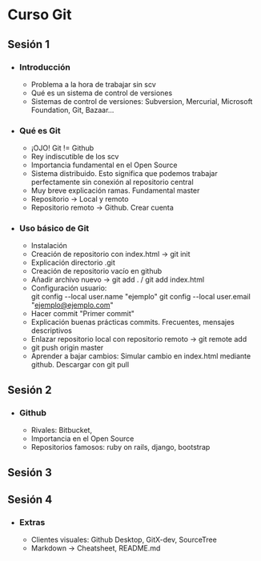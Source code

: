 # Curso Git

## Sesión 1
* ### Introducción
    * Problema a la hora de trabajar sin scv
    * Qué es un sistema de control de versiones
    * Sistemas de control de versiones: Subversion, Mercurial, Microsoft Foundation, Git, Bazaar...
* ### Qué es Git
    * ¡OJO! Git != Github
    * Rey indiscutible de los scv
    * Importancia fundamental en el Open Source
    * Sistema distribuido. Esto significa que podemos trabajar perfectamente sin conexión al repositorio central
    * Muy breve explicación ramas. Fundamental master
    * Repositorio -> Local y remoto
    * Repositorio remoto -> Github. Crear cuenta
* ### Uso básico de Git
    * Instalación
    * Creación de repositorio con index.html -> git init
    * Explicación directorio .git
    * Creación de repositorio vacío en github
    * Añadir archivo nuevo -> git add . / git add index.html
    * Configuración usuario:  
      git config --local user.name "ejemplo"
      git config --local user.email "ejemplo@ejemplo.com"
    * Hacer commit "Primer commit"
    * Explicación buenas prácticas commits. Frecuentes, mensajes descriptivos
    * Enlazar repositorio local con repositorio remoto -> git remote add
    * git push origin master
    * Aprender a bajar cambios: Simular cambio en index.html mediante github. Descargar con git pull

## Sesión 2
* ### Github
    * Rivales: Bitbucket, 
    * Importancia en el Open Source
    * Repositorios famosos: ruby on rails, django, bootstrap 

## Sesión 3

## Sesión 4

* ### Extras
    * Clientes visuales: Github Desktop, GitX-dev, SourceTree
    * Markdown -> Cheatsheet, README.md